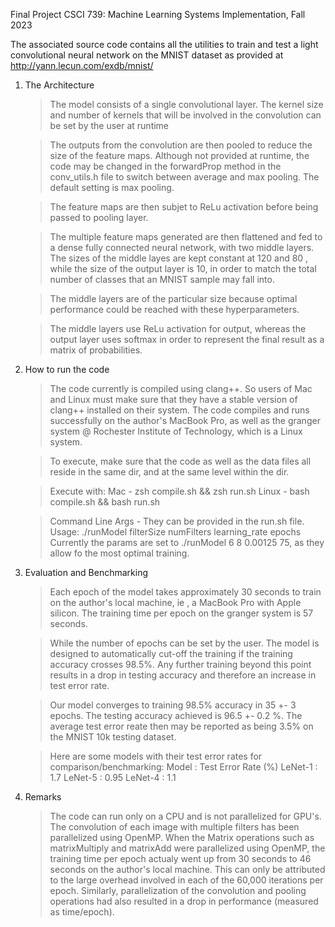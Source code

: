 Final Project
CSCI 739: Machine Learning Systems Implementation, Fall 2023

The associated source code contains all the utilities to train and test a light
convolutional neural network on the MNIST dataset as provided at http://yann.lecun.com/exdb/mnist/


1. The Architecture
    > The model consists of a single convolutional layer. The kernel size
    and number of kernels that will be involved in the convolution can be set by the user at runtime

    > The outputs from the convolution are then pooled to reduce the size of the feature maps.
    Although not provided at runtime, the code may be changed in the forwardProp method in 
    the conv_utils.h file to switch between average and max pooling. The default setting is 
    max pooling.

    > The feature maps are then subjet to ReLu activation before being passed to pooling layer.

    > The multiple feature maps generated are then flattened and fed to a dense fully connected
    neural network, with two middle layers. The sizes of the middle layes are kept constant at 
    120 and 80 , while the size of the output layer is 10, in order to match the total number
    of classes that an MNIST sample may fall into.

    > The middle layers are of the particular size because optimal performance could be
    reached with these hyperparameters.

    > The middle layers use ReLu activation for output, whereas the output layer uses softmax
    in order to represent the final result as a matrix of probabilities.

2. How to run the code

    > The code currently is compiled using clang++. So users of Mac and Linux must
    make sure that they have a stable version of clang++ installed on their system.
    The code compiles and runs successfully on the author's MacBook Pro, as well as 
    the granger system @ Rochester Institute of Technology, which is a Linux system.

    > To execute, make sure that the code as well as the data files all reside in the same dir,
    and at the same level within the dir.

    > Execute with:
        Mac - zsh compile.sh && zsh run.sh
        Linux - bash compile.sh && bash run.sh

    > Command Line Args - They can be provided in the run.sh file.
    Usage: ./runModel
                 filterSize
                     numFilters
                         learning_rate
                                     epochs
    Currently the params are set to ./runModel 6 8 0.00125 75, as they allow fo the 
    most optimal training.


3. Evaluation and Benchmarking
    > Each epoch of the model takes approximately 30 seconds to train on the 
    author's local machine, ie , a MacBook Pro with Apple silicon. The training
    time per epoch on the granger system is 57 seconds.

    > While the number of epochs can be set by the user. The model is designed to
    automatically cut-off the training if the training accuracy crosses 98.5%. Any 
    further training beyond this point results in a drop in testing accuracy and therefore an
    increase in test error rate.

    > Our model converges to training 98.5% accuracy in 35 +- 3 epochs. The testing accuracy 
    achieved is 96.5 +- 0.2 %. The average test error reate then may be reported as being 3.5% on the
    MNIST 10k testing dataset.

    > Here are some models with their test error rates for comparison/benchmarking:
         Model      : Test Error Rate (%)
        LeNet-1     :     1.7 
        LeNet-5     :     0.95 
        LeNet-4     :     1.1


4. Remarks
    > The code can run only on a CPU and is not parallelized for GPU's.
    > The convolution of each image with multiple filters has been 
    parallelized using OpenMP. 
    > When the Matrix operations such as matrixMultiply and matrixAdd
    were parallelized using OpenMP, the training time per epoch actualy went up
    from 30 seconds to 46 seconds on the author's local machine. This can only 
    be attributed to the large overhead involved in each of the 60,000 iterations
    per epoch.
    > Similarly, parallelization of the convolution and pooling operations had also 
    resulted in a drop in performance (measured as time/epoch). 
    
